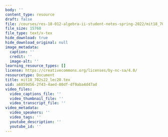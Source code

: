 ```yaml
---
body: ''
content_type: resource
draft: false
file: /courses/res-18-012-algebra-ii-student-notes-spring-2022/mit18_702s22_lec20.tex
file_size: 15760
file_type: text/x-tex
hide_download: true
hide_download_original: null
image_metadata:
  caption: ''
  credit: ''
  image-alt: ''
learning_resource_types: []
license: https://creativecommons.org/licenses/by-nc-sa/4.0/
resourcetype: Document
title: mit18_702s22_lec20.tex
uid: a6859d56-2f43-4aed-80df-df9aba4d47ad
video_files:
  video_captions_file: ''
  video_thumbnail_file: ''
  video_transcript_file: ''
video_metadata:
  video_speakers: ''
  video_tags: ''
  youtube_description: ''
  youtube_id: ''
---
```

